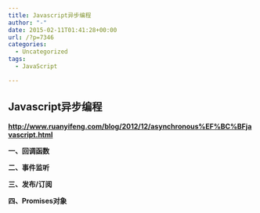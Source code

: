 ```yaml
---
title: Javascript异步编程
author: "-"
date: 2015-02-11T01:41:28+00:00
url: /?p=7346
categories:
  - Uncategorized
tags:
  - JavaScript

---
```

## Javascript异步编程
**http://www.ruanyifeng.com/blog/2012/12/asynchronous%EF%BC%BFjavascript.html**

**一、回调函数**

**二、事件监听**

**三、发布/订阅**

**四、Promises对象**